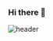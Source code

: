 ### Hi there 👋


![header](https://capsule-render.vercel.app/api?type=rounded&color=timeGradient&text=Welcome%20to%20Bi's%20GitHub%20👋&animation=twinkling&fontSize=40&fontAlignY=50&fontAlign=50&height=180)




<!--
**junseok9505/junseok9505** is a ✨ _special_ ✨ repository because its `README.md` (this file) appears on your GitHub profile.

Here are some ideas to get you started:

- 🔭 I’m currently working on ...
- 🌱 I’m currently learning ...
- 👯 I’m looking to collaborate on ...
- 🤔 I’m looking for help with ...
- 💬 Ask me about ...
- 📫 How to reach me: ...
- 😄 Pronouns: ...
- ⚡ Fun fact: ...
-->


